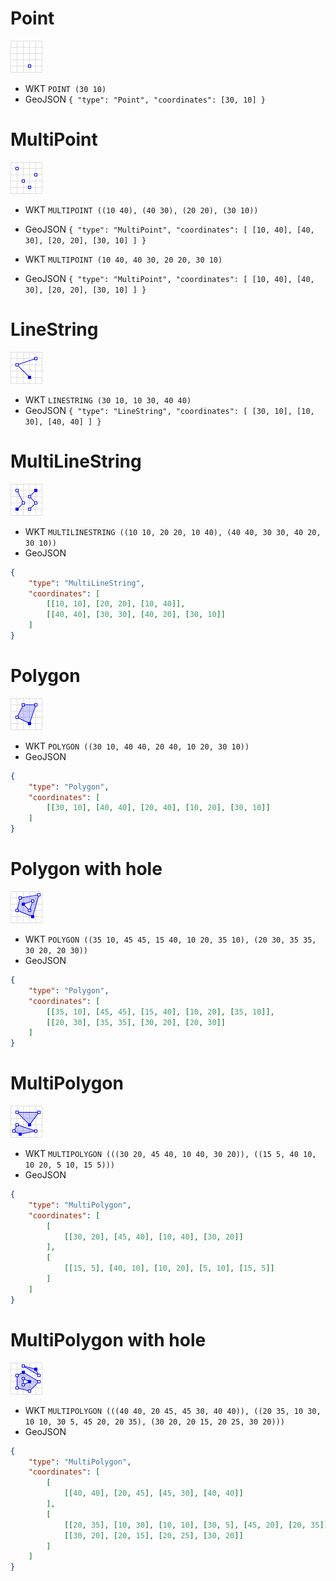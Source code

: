 # Point
![point](./assets/point.png)
- WKT
	`POINT (30 10)`
- GeoJSON
	`{ "type": "Point", "coordinates": [30, 10] }`


# MultiPoint
![MultiPoint](./assets/MultiPoint.png)
- WKT
	`MULTIPOINT ((10 40), (40 30), (20 20), (30 10))`
- GeoJSON
	`{ "type": "MultiPoint", "coordinates": [ [10, 40], [40, 30], [20, 20], [30, 10] ] }`

- WKT
	`MULTIPOINT (10 40, 40 30, 20 20, 30 10)`
- GeoJSON
	`{ "type": "MultiPoint", "coordinates": [ [10, 40], [40, 30], [20, 20], [30, 10] ] }`


# LineString
![linestring](./assets/linestring.png)
- WKT
	`LINESTRING (30 10, 10 30, 40 40)`
- GeoJSON
	`{ "type": "LineString", "coordinates": [ [30, 10], [10, 30], [40, 40] ] }`


# MultiLineString
![MultiLineString](./assets/MultiLineString.png)
- WKT
	`MULTILINESTRING ((10 10, 20 20, 10 40), (40 40, 30 30, 40 20, 30 10))`
- GeoJSON
```json
{
	"type": "MultiLineString",
	"coordinates": [
		[[10, 10], [20, 20], [10, 40]],
		[[40, 40], [30, 30], [40, 20], [30, 10]]
	]
}
```


# Polygon
![Polygon](./assets/Polygon.png)
- WKT
	`POLYGON ((30 10, 40 40, 20 40, 10 20, 30 10))`
- GeoJSON
```json
{
	"type": "Polygon",
	"coordinates": [
		[[30, 10], [40, 40], [20, 40], [10, 20], [30, 10]]
	]
}
```


# Polygon with hole
![Polygon-with-hole](./assets/Polygon-with-hole.png)
- WKT
	`POLYGON ((35 10, 45 45, 15 40, 10 20, 35 10), (20 30, 35 35, 30 20, 20 30))`
- GeoJSON
```json
{
	"type": "Polygon",
	"coordinates": [
		[[35, 10], [45, 45], [15, 40], [10, 20], [35, 10]],
		[[20, 30], [35, 35], [30, 20], [20, 30]] 
	]
}
```


# MultiPolygon
![MultiPolygon](./assets/MultiPolygon.png)
- WKT
	`MULTIPOLYGON (((30 20, 45 40, 10 40, 30 20)), ((15 5, 40 10, 10 20, 5 10, 15 5)))`
- GeoJSON
```json
{
	"type": "MultiPolygon",
	"coordinates": [
		[
			[[30, 20], [45, 40], [10, 40], [30, 20]]
		],
		[
			[[15, 5], [40, 10], [10, 20], [5, 10], [15, 5]]
		]
	]
}
```


# MultiPolygon with hole
![MultiPolygon-with-hole](./assets/MultiPolygon-with-hole.png)
- WKT
	`MULTIPOLYGON (((40 40, 20 45, 45 30, 40 40)), ((20 35, 10 30, 10 10, 30 5, 45 20, 20 35), (30 20, 20 15, 20 25, 30 20)))`
- GeoJSON
```json
{
	"type": "MultiPolygon",
	"coordinates": [
		[
			[[40, 40], [20, 45], [45, 30], [40, 40]]
		],
		[
			[[20, 35], [10, 30], [10, 10], [30, 5], [45, 20], [20, 35]],
			[[30, 20], [20, 15], [20, 25], [30, 20]] 
		]
	]
}
```



